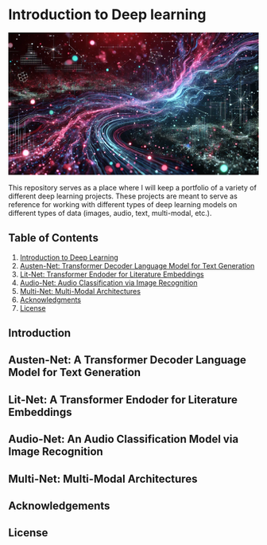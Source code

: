 # Introduction to Deep learning

![](img1.PNG)

This repository serves as a place where I will keep a portfolio of a variety of different deep learning projects. These projects are meant to serve as reference for working with different types of deep learning models on different types of data (images, audio, text, multi-modal, etc.).

## Table of Contents
1. [Introduction to Deep Learning](#intro)
2. [Austen-Net: Transformer Decoder Language Model for Text Generation](#austen-net)
3. [Lit-Net: Transformer Endoder for Literature Embeddings](#lit-net)
4. [Audio-Net: Audio Classification via Image Recognition](#audio-net)
5. [Multi-Net: Multi-Modal Architectures](#multi-net)
6. [Acknowledgments](#acknowledgments)
7. [License](#license)

## Introduction



## Austen-Net: A Transformer Decoder Language Model for Text Generation



## Lit-Net: A Transformer Endoder for Literature Embeddings



## Audio-Net: An Audio Classification Model via Image Recognition



## Multi-Net: Multi-Modal Architectures



## Acknowledgements



## License







